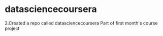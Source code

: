 datasciencecoursera
===================

2.Created a repo called datasciencecoursera
Part of first month's course project

